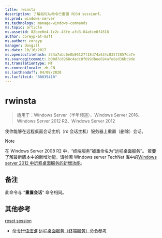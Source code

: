 ```yaml
---
title: rwinsta
description: 了解如何从命令行重置 RDSH sessionf。
ms.prod: windows-server
ms.technology: manage-windows-commands
ms.topic: article
ms.assetid: 82bee0e4-1c2c-43fe-afd3-04a6ce0f4518
author: coreyp-at-msft
ms.author: coreyp
manager: dongill
ms.date: 10/16/2017
ms.openlocfilehash: 334a7abc6e8b80127f18d74a634c03572857da7e
ms.sourcegitcommit: b00d7c8968c4adc8f699dbee694afe6ed36bc9de
ms.translationtype: MT
ms.contentlocale: zh-CN
ms.lasthandoff: 04/08/2020
ms.locfileid: "80835410"
---
```

# <a name="rwinsta"></a>rwinsta

>适用于：Windows Server（半年频道）、Windows Server 2016、Windows Server 2012 R2、Windows Server 2012

使你能够在远程桌面会话主机（rd 会话主机）服务器上重置（删除）会话。

> [!NOTE]
> 在 Windows Server 2008 R2 中，“终端服务”被重命名为“远程桌面服务”。 若要了解最新版本中的新增功能，请参阅 Windows server TechNet 库中的[Windows server 2012 中远程桌面服务的新增功能](https://technet.microsoft.com/library/hh831527)。

## <a name="remarks"></a>备注
此命令与 "**重置会话**" 命令相同。

## <a name="additional-references"></a>其他参考
[reset session](reset-session.md)
- [命令行语法键](command-line-syntax-key.md)
[远程桌面服务（终端服务）命令参考](remote-desktop-services-terminal-services-command-reference.md)
